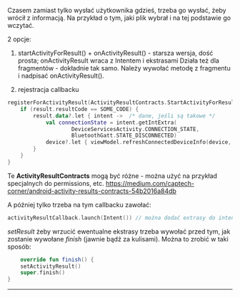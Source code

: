 Czasem zamiast tylko wysłać użytkownika gdzieś, trzeba go wysłać, żeby wrócił z informacją. Na przykład o tym, jaki plik wybrał i na tej podstawie go wczytać.

2 opcje:

1. startActivityForResult() + onActivityResult() - starsza wersja, dość prosta; onActivityResult wraca z Intentem i ekstrasami
	Działa też dla fragmentów - dokładnie tak samo. Należy wywołać metodę z fragmentu i nadpisać onActivityResult().

2. rejestracja callbacku

```kotlin
registerForActivityResult(ActivityResultContracts.StartActivityForResult()) { result ->  
    if (result.resultCode == SOME_CODE) {  
        result.data?.let { intent ->  /* dane, jeśli są takowe */
            val connectionState = intent.getIntExtra(  
                    DeviceServicesActivity.CONNECTION_STATE,  
                    BluetoothGatt.STATE_DISCONNECTED)  
            device?.let { viewModel.refreshConnectedDeviceInfo(device, connectionState) }  
        }    
	}  
}
```
Te **ActivityResultContracts** mogą być różne - można użyć na przykład specjalnych do permissions, etc.
https://medium.com/captech-corner/android-activity-results-contracts-54b2016a84db

A później tylko trzeba na tym callbacku zawołać:
```kotlin
activityResultCallback.launch(Intent()) // można dodać extrasy do intentu
```


_setResult_ żeby wrzucić ewentualne ekstrasy trzeba wywołać przed tym, jak zostanie wywołane _finish_ (jawnie bądź za kulisami). Można to zrobić w taki sposób:

```kotlin
	override fun finish() {  
    setActivityResult()  
    super.finish()  
}
```

-----
